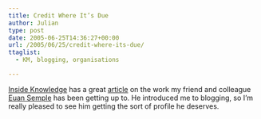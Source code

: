```yaml
---
title: Credit Where It’s Due
author: Julian
type: post
date: 2005-06-25T14:36:27+00:00
url: /2005/06/25/credit-where-its-due/
ttaglist:
  - KM, blogging, organisations

---
```

[Inside Knowledge][1] has a great [article][2] on the work my friend and colleague [Euan Semple][3] has been getting up to. He introduced me to blogging, so I&#8217;m really pleased to see him getting the sort of profile he deserves.

 [1]: http://www.ikmagazine.com/
 [2]: http://www.ikmagazine.com/xq/asp/sid.8958E0B9-338C-457E-93BC-E245E4E779E9/articleid.1A6CE759-39C4-45CA-8C44-389FC031C967/qx/display.htm
 [3]: http://theobvious.typepad.com/blog/